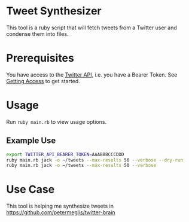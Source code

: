 # Tweet Synthesizer
This tool is a ruby script that will fetch tweets from a Twitter user and condense them into files.

# Prerequisites
You have access to the [Twitter API](https://developer.twitter.com/en/docs/twitter-api), i.e. you have a Bearer Token. See [Getting Access](https://developer.twitter.com/en/docs/twitter-api/getting-started/getting-access-to-the-twitter-api) to get started.

# Usage
Run `ruby main.rb` to view usage options.

## Example Use
```bash
export TWITTER_API_BEARER_TOKEN=AAABBBCCCDDD
ruby main.rb jack -o ~/tweets --max-results 50 --verbose --dry-run
ruby main.rb jack -o ~/tweets --max-results 50 --verbose
```

# Use Case
This tool is helping me synthesize tweets in https://github.com/petermeglis/twitter-brain
